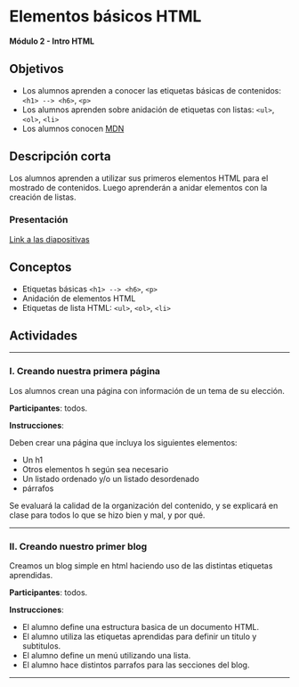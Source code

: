 # Elementos básicos HTML

**Módulo 2 - Intro HTML**

## Objetivos

- Los alumnos aprenden a conocer las etiquetas básicas de contenidos: `<h1> --> <h6>`, `<p>`
- Los alumnos aprenden sobre anidación de etiquetas con listas: `<ul>`, `<ol>`, `<li>`
- Los alumnos conocen [MDN](https://developer.mozilla.org/es/docs/Web/HTML/Elemento)

## Descripción corta

Los alumnos aprenden a utilizar sus primeros elementos HTML para el mostrado de contenidos.
Luego aprenderán a anidar elementos con la creación de listas.

### Presentación

[Link a las diapositivas](https://docs.google.com/presentation/d/18rgaVK2FacP0U0EXPWURX24refnFQ_QTVNLBX1lAUEI/edit#slide=id.p12)

## Conceptos

- Etiquetas básicas `<h1> --> <h6>`, `<p>`
- Anidación de elementos HTML
- Etiquetas de lista HTML: `<ul>`, `<ol>`, `<li>`

## Actividades

---

### I. Creando nuestra primera página

Los alumnos crean una página con información de un tema de su elección.

**Participantes**: todos.

**Instrucciones**:

Deben crear una página que incluya los siguientes elementos:

- Un h1
- Otros elementos h según sea necesario
- Un listado ordenado y/o un listado desordenado
- párrafos

Se evaluará la calidad de la organización del contenido, y se explicará en clase para todos lo que se hizo bien y mal, y por qué.

---

### II. Creando nuestro primer blog

Creamos un blog simple en html haciendo uso de las distintas etiquetas aprendidas.

**Participantes**: todos.

**Instrucciones**:

- El alumno define una estructura basica de un documento HTML.
- El alumno utiliza las etiquetas aprendidas para definir un titulo y subtitulos.
- El alumno define un menú utilizando una lista.
- El alumno hace distintos parrafos para las secciones del blog.

---

